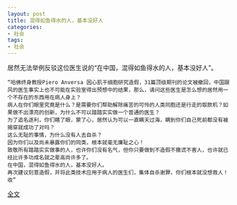 ```yaml
---
layout: post
title: 混得如鱼得水的人，基本没好人
categories:
- 社会
tags:
- 社会
---
```


居然无法举例反驳这位医生说的“在中国，混得如鱼得水的人，基本没好人”。
<!--more-->

```
“哈佛终身教授Piero Anversa 因心肌干细胞研究造假，31篇顶级期刊的论文被撤回，中国跟风的医生事实上也不可能在实验室得出预想中的结果，那么，请问这些医生是怎么想的居然用一个不存在的东西用在病人身上？
病人在你们眼里究竟是什么？是需要你们帮助解除痛苦的可怜的人类同胞还是行走的取款机？如果做不出漂亮的创新，为什么不可以踏踏实实做一个普通的医生？
为了追名逐利，你们瞎了眼，蒙了心，居然认为可以一直瞒天过海，瞒到你们自己死前都没有被揭穿就成功了对吗？
这么无耻的事情，为什么没有人去自杀？
因为你们以及尚未暴露你们的同类，根本就毫无廉耻之心！
致敬所有踏踏实实做事的人，也许你们没有名气，但你只要做到不造假不撒谎不害人，也许就已经比许多功成名就之辈高尚许多了。
在中国，混得如鱼得水的人，基本没好人。
再次建议刻意造假，并将此类技术应用于病人的医生们，集体自杀谢罪，你们根本就没想救人！收”
```
[全文](https://weibo.com/drliqingchen?is_all=1)


